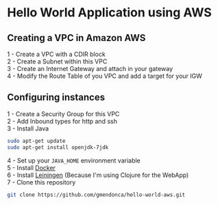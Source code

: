 # Hello World Application using AWS

## Creating a VPC in Amazon AWS

1 - Create a VPC with a CDIR block<br />
2 - Create a Subnet within this VPC<br />
3 - Create an Internet Gateway and attach in your gateway<br />
4 - Modify the Route Table of you VPC and add a target for your IGW<br />

## Configuring instances

1 - Create a Security Group for this VPC<br />
2 - Add Inbound types for http and ssh<br />
3 - Install Java
```bash
sudo apt-get update
sudo apt-get install openjdk-7jdk
```
4 - Set up your ```JAVA_HOME``` environment variable<br />
5 - Install [Docker](https://docs.docker.com/engine/installation/linux/ubuntulinux/)<br />
6 - Install [Leiningen](https://github.com/technomancy/leiningen) (Because I'm using Clojure for the WebApp)<br />
7 - Clone this repository
```bash
git clone https://github.com/gmendonca/hello-world-aws.git
```
